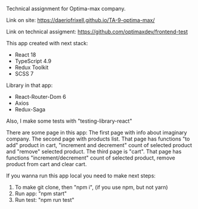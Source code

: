 Technical assignment for Optima-max company.

Link on site: https://daeriofrixell.github.io/TA-9-optima-max/

Link on technical assigment: https://github.com/optimaxdev/frontend-test

This app created with next stack:
- React 18
- TypeScript 4.9
- Redux Toolkit
- SCSS 7

Library in that app: 
- React-Router-Dom 6
- Axios
- Redux-Saga

Also, I make some tests with "testing-library-react"

There are some page in this app:
The first page with info about imaginary company.
The second page with products list. That page has functions "to add" product in cart, "increment and decrement" count of selected product and "remove" selected product. 
The third page is "cart".  That page has functions "increment/decrement" count of selected product, remove product from cart and clear cart.

If you wanna run this app local you need to make next steps:
1. To make git clone, then "npm i", (if you use npm, but not yarn)
2. Run app: "npm start" 
3. Run test: "npm run test"



